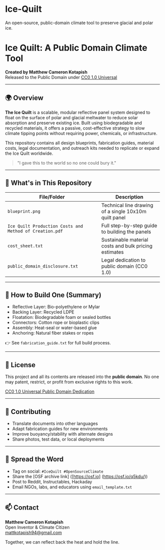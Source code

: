 # Ice-Quilt
An open-source, public-domain climate tool to preserve glacial and polar ice.

# Ice Quilt: A Public Domain Climate Tool

**Created by Matthew Cameron Kotapish**  
Released to the Public Domain under [CC0 1.0 Universal](https://creativecommons.org/publicdomain/zero/1.0/)

---

## 🌍 Overview

**The Ice Quilt** is a scalable, modular reflective panel system designed to float on the surface of polar and glacial meltwater to reduce solar absorption and preserve existing ice. Built using biodegradable and recycled materials, it offers a passive, cost-effective strategy to slow climate tipping points without requiring power, chemicals, or infrastructure.

This repository contains all design blueprints, fabrication guides, material costs, legal documentation, and outreach kits needed to replicate or expand the Ice Quilt worldwide.

> "I gave this to the world so no one could bury it."

---

## 📂 What's in This Repository

| File/Folder | Description |
|-------------|-------------|
| `blueprint.png` | Technical line drawing of a single 10x10m quilt panel |
| `Ice Quilt Production Costs and Method of Creation.pdf` | Full step-by-step guide to building the panels |
| `cost_sheet.txt` | Sustainable material costs and bulk pricing estimates |
| `public_domain_disclosure.txt` | Legal dedication to public domain (CC0 1.0) |

---

## 🔧 How to Build One (Summary)

- Reflective Layer: Bio-polyethylene or Mylar
- Backing Layer: Recycled LDPE
- Floatation: Biodegradable foam or sealed bottles
- Connectors: Cotton rope or bioplastic clips
- Assembly: Heat-seal or water-based glue
- Anchoring: Natural fiber stakes or ropes

👉 See `fabrication_guide.txt` for full build process.

---

## 📜 License

This project and all its contents are released into the **public domain**. 
No one may patent, restrict, or profit from exclusive rights to this work.

[CC0 1.0 Universal Public Domain Dedication](https://creativecommons.org/publicdomain/zero/1.0/)

---

## 🤝 Contributing

- Translate documents into other languages
- Adapt fabrication guides for new environments
- Improve buoyancy/stability with alternate designs
- Share photos, test data, or local deployments

---

## 📢 Spread the Word

- Tag on social: `#IceQuilt #OpenSourceClimate`
- Share the [OSF archive link] ([https://osf.io] (https://osf.io/q5kdu/))
- Post to Reddit, Instructables, Hackaday
- Email NGOs, labs, and educators using `email_template.txt`

---

## 📫 Contact

**Matthew Cameron Kotapish**  
Open Inventor & Climate Citizen  
mattkotapish94@gmail.com

Together, we can reflect back the heat and hold the line.
